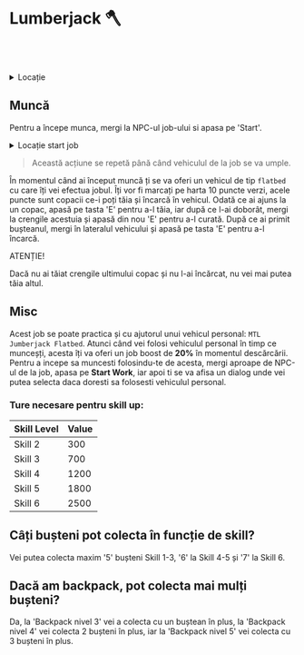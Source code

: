 # Lumberjack 🪓
<br><br>

<details class="details custom-block">
    <summary>Locație</summary>
    <p><img src="https://i.imgur.com/Ia38L0J.png" alt="Skill up Ture de pescuit" style="max-width:100%; height:auto;"></p>
</details>

## Muncă
Pentru a începe munca, mergi la NPC-ul job-ului si apasa pe 'Start'.

<details class="details custom-block">
    <summary>Locație start job</summary>
    <p><img src="https://i.imgur.com/IJKsEwH.png" alt="Imagine" style="max-width:100%; height:auto;"></p>
</details>

> Această acțiune se repetă până când vehiculul de la job se va umple.

În momentul când ai început muncă ți se va oferi un vehicul de tip `flatbed` cu care îți vei efectua jobul. Îți vor fi marcați pe harta 10 puncte verzi, acele puncte sunt copacii ce-i poți tăia și încarcă în vehicul.
Odată ce ai ajuns la un copac, apasă pe tasta 'E' pentru a-l tăia, iar după ce l-ai doborât, mergi la crengile acestuia și apasă din nou 'E' pentru a-l curată.
După ce ai primit bușteanul, mergi în lateralul vehicului și apasă pe tasta 'E' pentru a-l încarcă.

<div class="danger-container">
    <p class="title">ATENȚIE!</p>
    <p class="description">Dacă nu ai tăiat crengile ultimului copac și nu l-ai încărcat, nu vei mai putea tăia altul.</p>
</div>

## Misc
Acest job se poate practica și cu ajutorul unui vehicul personal: `MTL Jumberjack Flatbed`.
Atunci când vei folosi vehiculul personal în timp ce munceșți, acesta îți va oferi un job boost de **20%** în momentul descărcării.
Pentru a incepe sa muncesti folosindu-te de acesta, mergi aproape de NPC-ul de la job, apasa pe **Start Work**, iar apoi ti se va afisa un dialog unde vei putea selecta daca doresti sa folosesti vehiculul personal.

### Ture necesare pentru skill up:

| Skill Level | Value |
|-------------|-------|
| Skill 2     | 300   |
| Skill 3     | 700   |
| Skill 4     | 1200  |
| Skill 5     | 1800  |
| Skill 6     | 2500  |


## Câți bușteni pot colecta în funcție de skill?

 Vei putea colecta maxim '5' bușteni Skill 1-3, '6' la Skill 4-5 și '7' la Skill 6.


## Dacă am backpack, pot colecta mai mulți bușteni?

Da, la 'Backpack nivel 3' vei a colecta cu un buștean în plus, la 'Backpack nivel 4' vei  colecta 2 bușteni în plus, iar la 'Backpack nivel 5' vei colecta cu 3 bușteni în plus.
